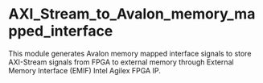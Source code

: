 # AXI_Stream_to_Avalon_memory_mapped_interface
This module generates Avalon memory mapped interface signals to store AXI-Stream signals from FPGA to external memory through External Memory Interface (EMIF) Intel Agilex FPGA IP. 

